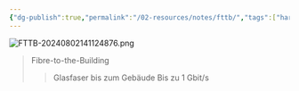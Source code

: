 ```yaml
---
{"dg-publish":true,"permalink":"/02-resources/notes/fttb/","tags":["hardware","netzwerk"],"updated":"2024-08-02T14:12:26.000+02:00"}
---
```


![FTTB-20240802141124876.png](/img/user/02%20-%20RESOURCES/Files/IMG/FTTB-20240802141124876.png)
>Fibre-to-the-Building
>>Glasfaser bis zum Gebäude
>>Bis zu 1 Gbit/s